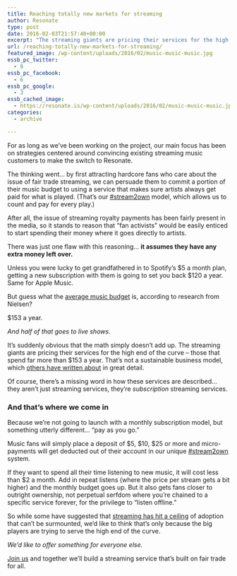 ```yaml
---
title: Reaching totally new markets for streaming
author: Resonate
type: post
date: 2016-02-03T21:57:40+00:00
excerpt: "The streaming giants are pricing their services for the high end of the curve – those listeners that spend far more than the average of $153 a year. That's not a sustainable business model. Ours is."
url: /reaching-totally-new-markets-for-streaming/
featured_image: /wp-content/uploads/2016/02/music-music-music.jpg
essb_pc_twitter:
  - 8
essb_pc_facebook:
  - 6
essb_pc_google:
  - 3
essb_cached_image:
  - https://resonate.is/wp-content/uploads/2016/02/music-music-music.jpg
categories:
  - archive

---
```

For as long as we&#8217;ve been working on the project, our main focus has been on strategies centered around convincing existing streaming music customers to make the switch to Resonate.

The thinking went&#8230; by first attracting hardcore fans who care about the issue of fair trade streaming, we can persuade them to commit a portion of their music budget to using a service that makes sure artists always get paid for what is played. (That&#8217;s our [#stream2own][1] model, which allows us to count and pay for every play.)

After all, the issue of streaming royalty payments has been fairly present in the media, so it stands to reason that &#8220;fan activists&#8221; would be easily enticed to start spending their money where it goes directly to artists.

There was just one flaw with this reasoning&#8230; **it assumes they have any extra money left over.**

Unless you were lucky to get grandfathered in to Spotify&#8217;s $5 a month plan, getting a new subscription with them is going to set you back $120 a year. Same for Apple Music.

But guess what the <a href="https://medium.com/cuepoint/is-there-a-streaming-ceiling-986e6c8e3e31" target="_blank" rel="noopener noreferrer">average music budget</a> is, according to research from Nielsen?

$153 a year.

_And half of that goes to live shows._

It&#8217;s suddenly obvious that the math simply doesn&#8217;t add up. The streaming giants are pricing their services for the high end of the curve – those that spend far more than $153 a year. That&#8217;s not a sustainable business model, which <a href="https://medium.com/@rrodrigu3s/music-streaming-the-illusive-quest-for-profitability-aba0044b4199" target="_blank" rel="noopener noreferrer">others have written about</a> in great detail.

Of course, there&#8217;s a missing word in how these services are described&#8230; they aren&#8217;t just streaming services, they&#8217;re _subscription_ streaming services.

### And that&#8217;s where we come in

Because we&#8217;re not going to launch with a monthly subscription model, but something utterly different&#8230; &#8220;pay as you go.&#8221;

Music fans will simply place a deposit of $5, $10, $25 or more and micro-payments will get deducted out of their account in our unique [#stream2own][1] system.

If they want to spend all their time listening to new music, it will cost less than $2 a month. Add in repeat listens (where the price per stream gets a bit higher) and the monthly budget goes up. But it also gets fans closer to outright ownership, not perpetual serfdom where you&#8217;re chained to a specific service forever, for the privilege to &#8220;listen offline.&#8221;

So while some have suggested that <a href="https://medium.com/cuepoint/is-there-a-streaming-ceiling-986e6c8e3e31" target="_blank" rel="noopener noreferrer">streaming has hit a ceiling</a> of adoption that can&#8217;t be surmounted, we&#8217;d like to think that&#8217;s only because the big players are trying to serve the high end of the curve.

_We&#8217;d like to offer something for everyone else._

[Join us][2] and together we&#8217;ll build a streaming service that&#8217;s built on fair trade for all.

 [1]: https://resonate.is/stream2own/
 [2]: https://resonate.is/join/